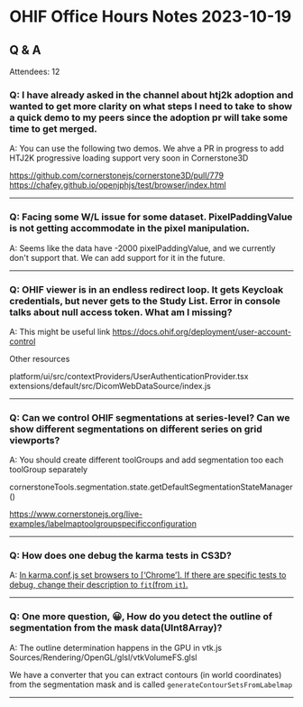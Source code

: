 # OHIF Office Hours Notes 2023-10-19


## Q & A

Attendees: 12


### Q: I have already asked in the channel about htj2k adoption and wanted to get more clarity on what steps I need to take to show a quick demo to my peers since the adoption pr will take some time to get merged.

A: You can use the following two demos. We ahve a PR in progress to add HTJ2K progressive loading support very soon in Cornerstone3D

https://github.com/cornerstonejs/cornerstone3D/pull/779
https://chafey.github.io/openjphjs/test/browser/index.html


---

### Q: Facing some W/L issue for some dataset. PixelPaddingValue is not getting accommodate in the pixel manipulation.

A: Seems like the data have -2000 pixelPaddingValue, and we currently don't support that. We can add support for it in the future.

---

### Q: OHIF viewer is in an endless redirect loop. It gets Keycloak credentials, but never gets to the Study List. Error in console talks about null access token. What am I missing?

A: This might be useful link https://docs.ohif.org/deployment/user-account-control 

Other resources

platform/ui/src/contextProviders/UserAuthenticationProvider.tsx
extensions/default/src/DicomWebDataSource/index.js

---

### Q: Can we control OHIF segmentations at series-level? Can we show different segmentations on different series on grid viewports?

A: You should create different toolGroups and add segmentation too each toolGroup separately

cornerstoneTools.segmentation.state.getDefaultSegmentationStateManager()

https://www.cornerstonejs.org/live-examples/labelmaptoolgroupspecificconfiguration


---

### Q: How does one debug the karma tests in CS3D?

A: [In karma.conf.js set browsers to [‘Chrome’]. If there are specific tests to debug, change their description to `fit`(from `it`).](https://www.cornerstonejs.org/docs/contribute/tests#running-tests-locally)

---

### Q: One more question, 😀, How do you detect the outline of segmentation from the mask data(UInt8Array)?

A: The outline determination happens in the GPU in vtk.js Sources/Rendering/OpenGL/glsl/vtkVolumeFS.glsl

We have a converter that you can extract contours (in world coordinates) from the segmentation mask and is called `generateContourSetsFromLabelmap` 

---

